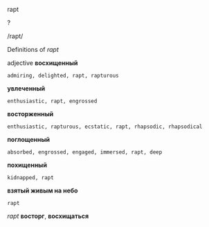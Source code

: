 rapt

?

/rapt/

Definitions of _rapt_

adjective
**восхищенный**

    admiring, delighted, rapt, rapturous
**увлеченный**

    enthusiastic, rapt, engrossed
**восторженный**

    enthusiastic, rapturous, ecstatic, rapt, rhapsodic, rhapsodical
**поглощенный**

    absorbed, engrossed, engaged, immersed, rapt, deep
**похищенный**

    kidnapped, rapt
**взятый живым на небо**

    rapt

_rapt_
**восторг**, **восхищаться**